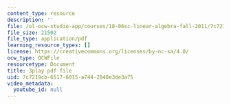 ```yaml
---
content_type: resource
description: ''
file: /ol-ocw-studio-app/courses/18-06sc-linear-algebra-fall-2011/7c7219cb65176015a7442048e3de3a75_cfn2ZUuWPd0.pdf
file_size: 21502
file_type: application/pdf
learning_resource_types: []
license: https://creativecommons.org/licenses/by-nc-sa/4.0/
ocw_type: OCWFile
resourcetype: Document
title: 3play pdf file
uid: 7c7219cb-6517-6015-a744-2048e3de3a75
video_metadata:
  youtube_id: null
---
```

